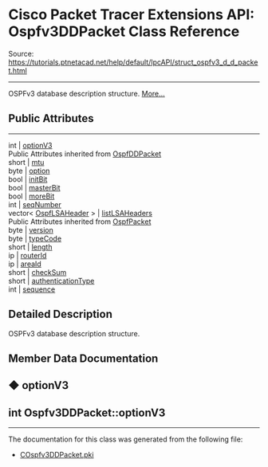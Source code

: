 # Cisco Packet Tracer Extensions API: Ospfv3DDPacket Class Reference

Source: https://tutorials.ptnetacad.net/help/default/IpcAPI/struct_ospfv3_d_d_packet.html

---

OSPFv3 database description structure. [More...](struct_ospfv3_d_d_packet.html#details)

##  Public Attributes  
  
---  
int | [optionV3](struct_ospfv3_d_d_packet.html#a291b4c321b363ce41eaeb64ea98eebde)  
Public Attributes inherited from [OspfDDPacket](struct_ospf_d_d_packet.html)  
short | [mtu](struct_ospf_d_d_packet.html#a8c800b69dcda35f3cf4024578ad780ec)  
byte | [option](struct_ospf_d_d_packet.html#a970bcbf71fe80ad83338c70be26afba2)  
bool | [initBit](struct_ospf_d_d_packet.html#ab2aab2ee8af60cb0ddfd78f29af9f92e)  
bool | [masterBit](struct_ospf_d_d_packet.html#ac65b672eb7c1315502aadf61e1290037)  
bool | [moreBit](struct_ospf_d_d_packet.html#a21cc0cab77872af5d7c1f276383ba133)  
int | [seqNumber](struct_ospf_d_d_packet.html#a627ae3d4e8749151bbaa4b77f7152f75)  
vector< [OspfLSAHeader](struct_ospf_l_s_a_header.html) > | [listLSAHeaders](struct_ospf_d_d_packet.html#a013c6d77a605180c1d92c8461a31fd58)  
Public Attributes inherited from [OspfPacket](struct_ospf_packet.html)  
byte | [version](struct_ospf_packet.html#a9002258dde6f3b492ed4e5ee232b44b9)  
byte | [typeCode](struct_ospf_packet.html#a9a1767abf821c220b09f7366037d40d3)  
short | [length](struct_ospf_packet.html#a24cb13316ac718e1f2e8a95aeeeff074)  
ip | [routerId](struct_ospf_packet.html#abf2ca93eb25626e7eb4b1c580d9188d8)  
ip | [areaId](struct_ospf_packet.html#a498610703e88fc32d78f7917e5245b08)  
short | [checkSum](struct_ospf_packet.html#a5b6083cfa5bc16aa434c280868335b98)  
short | [authenticationType](struct_ospf_packet.html#a9fe5c8dda025572f0b04abaea94098aa)  
int | [sequence](struct_ospf_packet.html#afb262e670885f7761e0de218db37fd1a)  
  
## Detailed Description

OSPFv3 database description structure. 

## Member Data Documentation

## ◆ optionV3

int Ospfv3DDPacket::optionV3  
---  
  
* * *

The documentation for this class was generated from the following file:

  * [COspfv3DDPacket.pki](_c_ospfv3_d_d_packet_8pki.html)


